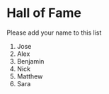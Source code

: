 # Hall of Fame
Please add your name to this list

1. Jose
2. Alex
3. Benjamin
4. Nick
5. Matthew
6. Sara

